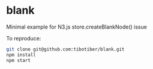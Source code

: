 # blank
Minimal example for N3.js store.createBlankNode() issue

To reproduce:
```sh
git clone git@github.com:tibotiber/blank.git
npm install
npm start
```
